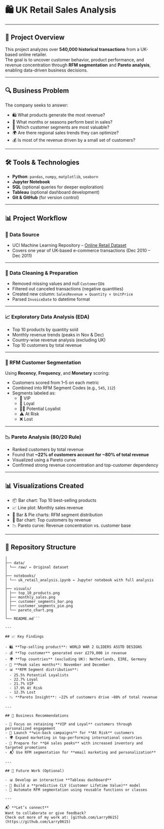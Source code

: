 # 🛍️ UK Retail Sales Analysis

---

## 📌 Project Overview

This project analyzes over **540,000 historical transactions** from a UK-based online retailer.  
The goal is to uncover customer behavior, product performance, and revenue concentration through **RFM segmentation** and **Pareto analysis**, enabling data-driven business decisions.

---

## 🔍 Business Problem

The company seeks to answer:
- 🛍️ What products generate the most revenue?
- 📆 What months or seasons perform best in sales?
- 👤 Which customer segments are most valuable?
- 🌍 Are there regional sales trends they can optimize?
- 💰 Is most of the revenue driven by a small set of customers?

---

## 🛠️ Tools & Technologies

- **Python**: `pandas`, `numpy`, `matplotlib`, `seaborn`
- **Jupyter Notebook**
- **SQL** (optional queries for deeper exploration)
- **Tableau** (optional dashboard development)
- **Git & GitHub** (for version control)

---

## 📊 Project Workflow

### 🔗 Data Source
- UCI Machine Learning Repository – [Online Retail Dataset](https://archive.ics.uci.edu/dataset/352/online+retail)
- Covers one year of UK-based e-commerce transactions (Dec 2010 – Dec 2011)

---

### 🧼 Data Cleaning & Preparation

- Removed missing values and null `CustomerID`s
- Filtered out canceled transactions (negative quantities)
- Created new column: `SalesRevenue = Quantity × UnitPrice`
- Parsed `InvoiceDate` to datetime format

---

### 📈 Exploratory Data Analysis (EDA)

- Top 10 products by quantity sold
- Monthly revenue trends (peaks in Nov & Dec)
- Country-wise revenue analysis (excluding UK)
- Top 10 customers by total revenue

---

### 🧠 RFM Customer Segmentation

Using **Recency**, **Frequency**, and **Monetary** scoring:
- Customers scored from 1–5 on each metric
- Combined into RFM Segment Codes (e.g., `545`, `112`)
- Segments labeled as:
  - 🎯 VIP  
  - 💎 Loyal  
  - 🕵️‍♂️ Potential Loyalist  
  - ⚠️ At Risk  
  - ❌ Lost

---

### 📉 Pareto Analysis (80/20 Rule)

- Ranked customers by total revenue
- Found that **~22% of customers account for ~80% of total revenue**
- Visualized using a Pareto curve
- Confirmed strong revenue concentration and top-customer dependency

---

## 📊 Visualizations Created

- 📦 Bar chart: Top 10 best-selling products  
- 📈 Line plot: Monthly sales revenue  
- 👥 Bar & Pie charts: RFM segment distribution  
- 💼 Bar chart: Top customers by revenue  
- 📉 Pareto curve: Revenue concentration vs. customer base

---

## 📂 Repository Structure

```uk-retail-sales-analysis/
│
├── data/
│ └── raw/ ← Original dataset
│
├── notebooks/
│ └── uk_retail_analysis.ipynb ← Jupyter notebook with full analysis
│
├── visuals/
│ ├── top_10_products.png
│ ├── monthly_sales.png
│ ├── customer_segments_bar.png
│ ├── customer_segments_pie.png
│ └── pareto_chart.png
│
└── README.md```

---

## 📈 Key Findings

- 🛍️ **Top-selling product**: WORLD WAR 2 GLIDERS ASSTD DESIGNS  
- 💰 **Top customer** generated over £279,000 in revenue  
- 🌍 **Top countries** (excluding UK): Netherlands, EIRE, Germany  
- 📆 **Peak sales months**: November and December  
- 📊 **RFM Segment distribution**:
  - 25.5% Potential Loyalists  
  - 22.7% Loyal  
  - 21.7% VIP  
  - 17.9% At Risk  
  - 12.3% Lost  
- 📉 **Pareto Insight**: ~22% of customers drive ~80% of total revenue

---

## 📢 Business Recommendations

- 🎯 Focus on retaining **VIP and Loyal** customers through personalized engagement
- 🧪 Launch **win-back campaigns** for **At Risk** customers
- 🌍 Expand marketing in top-performing international countries
- 📆 Prepare for **Q4 sales peaks** with increased inventory and targeted promotions
- 📬 Use RFM segmentation for **email marketing and personalization**

---

## 🚀 Future Work (Optional)

- 📊 Develop an interactive **Tableau dashboard**
- 🔮 Build a **predictive CLV (Customer Lifetime Value)** model
- 🧠 Automate RFM segmentation using reusable functions or classes

---

📬 **Let’s connect**  
Want to collaborate or give feedback?  
Check out more of my work at: [github.com/Larry0615](https://github.com/Larry0615)

